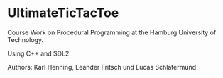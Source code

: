 # UltimateTicTacToe

Course Work on Procedural Programming at the Hamburg University of Technology.

Using C++ and SDL2.

Authors:
Karl Henning,
Leander Fritsch und
Lucas Schlatermund
